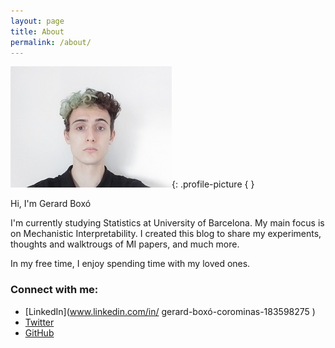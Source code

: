 ```yaml
---
layout: page
title: About
permalink: /about/
---
```

<link rel="stylesheet" href="custom.css">
<style>
 .profile-picture {
    display: block;
    margin-left: auto;
    margin-right: auto;
    width: 150px;
    height: auto;
    border-radius: 50%;
  }
</style>



![Profile Picture](/assets/images/profile_picture.jpg){: .profile-picture {
}



Hi, I'm Gerard Boxó

I'm currently studying Statistics at University of Barcelona. My main focus is on Mechanistic Interpretability. I created this blog to share my experiments, thoughts and walktrougs of MI papers, and much more.

In my free time, I enjoy spending time with my loved ones.

### Connect with me:

- [LinkedIn](www.linkedin.com/in/
gerard-boxó-corominas-183598275
)
- [Twitter](https://twitter.com/gboxo)
- [GitHub](https://github.com/gboxo)
